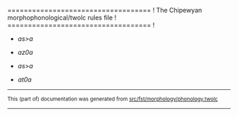 =================================== !
The Chipewyan morphophonological/twolc rules file !
=================================== !

* *as>a*
* *az0a*

* *as>a*
* *at0a*

* * *

<small>This (part of) documentation was generated from [src/fst/morphology/phonology.twolc](https://github.com/giellalt/lang-chp/blob/main/src/fst/morphology/phonology.twolc)</small>

---

